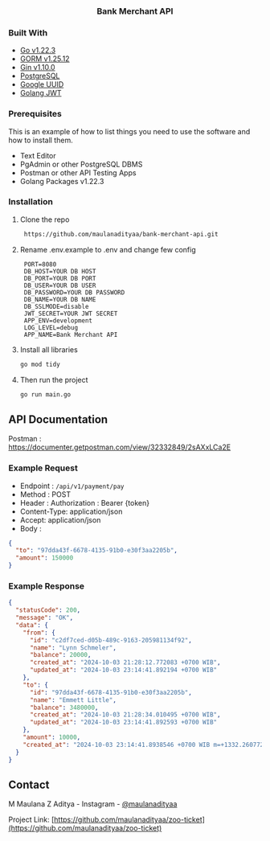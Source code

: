 <p align="center">

<h3 align="center">Bank Merchant API</h3>
</p>

### Built With

- [Go v1.22.3](https://go.dev/)
- [GORM v1.25.12](https://gorm.io/)
- [Gin v1.10.0](https://gin-gonic.com/)
- [PostgreSQL](https://www.postgresql.org/docs/)
- [Google UUID](https://github.com/google/uuid)
- [Golang JWT](https://golang-jwt.github.io/jwt/)

### Prerequisites

This is an example of how to list things you need to use the software and how to install them.

- Text Editor
- PgAdmin or other PostgreSQL DBMS
- Postman or other API Testing Apps<br/>
- Golang Packages v1.22.3

### Installation

1. Clone the repo
   ```sh
    https://github.com/maulanadityaa/bank-merchant-api.git
   ```
2. Rename .env.example to .env and change few config

   ```env
    PORT=8080
    DB_HOST=YOUR DB HOST
    DB_PORT=YOUR DB PORT
    DB_USER=YOUR DB USER
    DB_PASSWORD=YOUR DB PASSWORD
    DB_NAME=YOUR DB NAME
    DB_SSLMODE=disable
    JWT_SECRET=YOUR JWT SECRET
    APP_ENV=development
    LOG_LEVEL=debug
    APP_NAME=Bank Merchant API
   ```

3. Install all libraries

   ```sh
   go mod tidy
   ```

4. Then run the project

   ```sh
   go run main.go
   ```

## API Documentation

Postman : https://documenter.getpostman.com/view/32332849/2sAXxLCa2E

### Example Request

- Endpoint : `/api/v1/payment/pay`
- Method : POST
- Header : Authorization : Bearer {token}
- Content-Type: application/json
- Accept: application/json
- Body :

```json
{
  "to": "97dda43f-6678-4135-91b0-e30f3aa2205b",
  "amount": 150000
}
```

### Example Response

```json
{
  "statusCode": 200,
  "message": "OK",
  "data": {
    "from": {
      "id": "c2df7ced-d05b-489c-9163-205981134f92",
      "name": "Lynn Schmeler",
      "balance": 20000,
      "created_at": "2024-10-03 21:28:12.772083 +0700 WIB",
      "updated_at": "2024-10-03 23:14:41.892194 +0700 WIB"
    },
    "to": {
      "id": "97dda43f-6678-4135-91b0-e30f3aa2205b",
      "name": "Emmett Little",
      "balance": 3480000,
      "created_at": "2024-10-03 21:28:34.010495 +0700 WIB",
      "updated_at": "2024-10-03 23:14:41.892593 +0700 WIB"
    },
    "amount": 10000,
    "created_at": "2024-10-03 23:14:41.8938546 +0700 WIB m=+1332.260772601"
  }
}
```

<!-- CONTACT -->

## Contact

M Maulana Z Aditya -
Instagram - [@maulanadityaa](https://instagram.com/maulanadityaa)

Project Link: [https://github.com/maulanadityaa/zoo-ticket](https://github.com/maulanadityaa/zoo-ticket)
